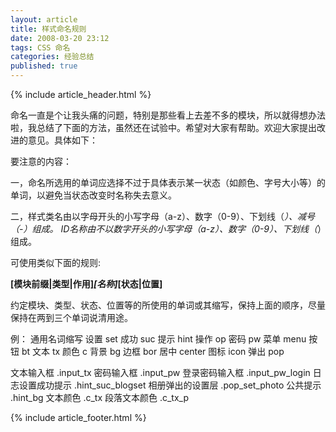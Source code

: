 ```yaml
---
layout: article
title: 样式命名规则
date: 2008-03-20 23:12
tags: CSS 命名
categories: 经验总结
published: true
---
```


{% include  article_header.html %}

命名一直是个让我头痛的问题，特别是那些看上去差不多的模块，所以就得想办法啦，我总结了下面的方法，虽然还在试验中。希望对大家有帮助。欢迎大家提出改进的意见。具体如下：

要注意的内容：

一，命名所选用的单词应选择不过于具体表示某一状态（如颜色、字号大小等）的单词，以避免当状态改变时名称失去意义。

二，样式类名由以字母开头的小写字母（a-z）、数字（0-9）、下划线（_）、减号（-）组成。
ID名称由不以数字开头的小写字母（a-z）、数字（0-9）、下划线（_）组成。

可使用类似下面的规则:

**[模块前缀\|类型\|作用]_[名称]_[状态\|位置]**

约定模块、类型、状态、位置等的所使用的单词或其缩写，保持上面的顺序，尽量保持在两到三个单词说清用途。

例：
通用名词缩写
设置 set
成功 suc
提示 hint
操作 op
密码 pw
菜单 menu
按钮 bt
文本 tx
颜色 c
背景 bg
边框 bor
居中 center
图标 icon
弹出 pop

文本输入框 .input_tx
密码输入框 .input_pw
登录密码输入框 .input_pw_login
日志设置成功提示 .hint_suc_blogset
相册弹出的设置层 .pop_set_photo
公共提示 .hint_bg
文本颜色 .c_tx
段落文本颜色 .c_tx_p

{% include article_footer.html %}
